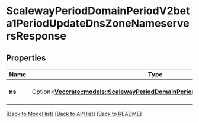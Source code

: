 # ScalewayPeriodDomainPeriodV2beta1PeriodUpdateDnsZoneNameserversResponse

## Properties

Name | Type | Description | Notes
------------ | ------------- | ------------- | -------------
**ns** | Option<[**Vec<crate::models::ScalewayPeriodDomainPeriodV2beta1PeriodNameserver>**](scaleway.domain.v2beta1.Nameserver.md)> | The returned DNS zone nameservers | [optional]

[[Back to Model list]](../README.md#documentation-for-models) [[Back to API list]](../README.md#documentation-for-api-endpoints) [[Back to README]](../README.md)


